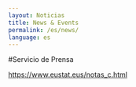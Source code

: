 ```yaml
---
layout: Noticias
title: News & Events
permalink: /es/news/
language: es
---
```


#Servicio de Prensa

https://www.eustat.eus/notas_c.html
